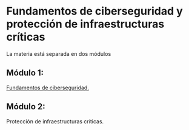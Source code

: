 # Fundamentos de ciberseguridad y protección de infraestructuras críticas

La materia está separada en dos módulos

## Módulo 1:

[Fundamentos de ciberseguridad.](first-module.md)

## Módulo 2:

Protección de infraestructuras críticas.
